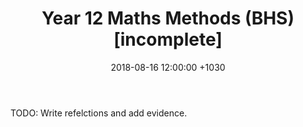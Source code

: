 ﻿---
layout: post
title:  "Year 12 Maths Methods (BHS) [incomplete]"
date:   2018-08-16 12:00:00 +1030
categories: MTeach bhsPlacement stage2mathsMethodss
---


TODO: Write refelctions and add evidence.






 








